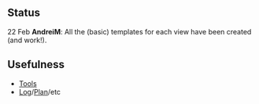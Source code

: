 ## Status ##
22 Feb **AndreiM**: All the (basic) templates for each view have been created (and work!).

## Usefulness ##
  * [Tools](Tools.md)
  * [Log](Log.md)/[Plan](Plan.md)/etc